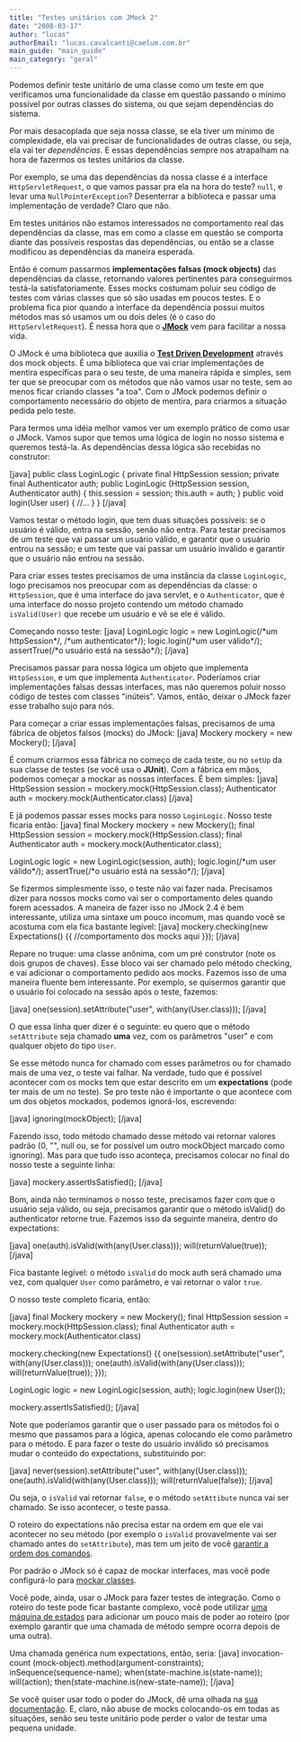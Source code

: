```yaml
---
title: "Testes unitários com JMock 2"
date: "2008-03-17"
author: "lucas"
authorEmail: "lucas.cavalcanti@caelum.com.br"
main_guide: "main_guide"
main_category: "geral"
---
```


Podemos definir teste unitário de uma classe como um teste em que verificamos uma funcionalidade da classe em questão passando o mínimo possível por outras classes do sistema, ou que sejam dependências do sistema.

Por mais desacoplada que seja nossa classe, se ela tiver um mínimo de complexidade, ela vai precisar de funcionalidades de outras classe, ou seja, ela vai ter _dependências_. E essas dependências sempre nos atrapalham na hora de fazermos os testes unitários da classe.

Por exemplo, se uma das dependências da nossa classe é a interface `HttpServletRequest`, o que vamos passar pra ela na hora do teste? `null`, e levar uma `NullPointerException`? Desenterrar a biblioteca e passar uma implementação de verdade? Claro que não.

Em testes unitários não estamos interessados no comportamento real das dependências da classe, mas em como a classe em questão se comporta diante das possíveis respostas das dependências, ou então se a classe modificou as dependências da maneira esperada.

Então é comum passarmos **implementações falsas (mock objects)** das dependências da classe, retornando valores pertinentes para conseguirmos testá-la satisfatoriamente. Esses mocks costumam poluir seu código de testes com várias classes que só são usadas em poucos testes. E o problema fica pior quando a interface da dependência possui muitos métodos mas só usamos um ou dois deles (é o caso do `HttpServletRequest`). É nessa hora que o [**JMock**](http://www.jmock.org) vem para facilitar a nossa vida.

O JMock é uma biblioteca que auxilia o [**Test Driven Development**](http://en.wikipedia.org/wiki/Test-driven_development) através dos mock objects. É uma biblioteca que vai criar implementações de mentira específicas para o seu teste, de uma maneira rápida e simples, sem ter que se preocupar com os métodos que não vamos usar no teste, sem ao menos ficar criando classes "a toa". Com o JMock podemos definir o comportamento necessário do objeto de mentira, para criarmos a situação pedida pelo teste.

Para termos uma idéia melhor vamos ver um exemplo prático de como usar o JMock. Vamos supor que temos uma lógica de login no nosso sistema e queremos testá-la. As dependências dessa lógica são recebidas no construtor:

\[java\] public class LoginLogic { private final HttpSession session; private final Authenticator auth; public LoginLogic (HttpSession session, Authenticator auth) { this.session = session; this.auth = auth; } public void login(User user) { //... } } \[/java\]

Vamos testar o método login, que tem duas situações possíveis: se o usuário é válido, entra na sessão, senão não entra. Para testar precisamos de um teste que vai passar um usuário válido, e garantir que o usuário entrou na sessão; e um teste que vai passar um usuário inválido e garantir que o usuário não entrou na sessão.

Para criar esses testes precisamos de uma instância da classe `LoginLogic`, logo precisamos nos preocupar com as dependências da classe: o `HttpSession`, que é uma interface do java servlet, e o `Authenticator`, que é uma interface do nosso projeto contendo um método chamado `isValid(User)` que recebe um usuário e vê se ele é válido.

Começando nosso teste: \[java\] LoginLogic logic = new LoginLogic(/\*um httpSession\*/, /\*um authenticator\*/); logic.login(/\*um user válido\*/); assertTrue(/\*o usuário está na sessão\*/); \[/java\]

Precisamos passar para nossa lógica um objeto que implementa `HttpSession`, e um que implementa `Authenticator`. Poderíamos criar implementações falsas dessas interfaces, mas não queremos poluir nosso código de testes com classes "inúteis". Vamos, então, deixar o JMock fazer esse trabalho sujo para nós.

Para começar a criar essas implementações falsas, precisamos de uma fábrica de objetos falsos (mocks) do JMock: \[java\] Mockery mockery = new Mockery(); \[/java\]

É comum criarmos essa fábrica no começo de cada teste, ou no `setUp` da sua classe de testes (se você usa o **JUnit**). Com a fábrica em mãos, podemos começar a mockar as nossas interfaces. É bem simples: \[java\] HttpSession session = mockery.mock(HttpSession.class); Authenticator auth = mockery.mock(Authenticator.class) \[/java\]

E já podemos passar esses mocks para nosso `LoginLogic`. Nosso teste ficaria então: \[java\] final Mockery mockery = new Mockery(); final HttpSession session = mockery.mock(HttpSession.class); final Authenticator auth = mockery.mock(Authenticator.class);

LoginLogic logic = new LoginLogic(session, auth); logic.login(/\*um user válido\*/); assertTrue(/\*o usuário está na sessão\*/); \[/java\]

Se fizermos simplesmente isso, o teste não vai fazer nada. Precisamos dizer para nossos mocks como vai ser o comportamento deles quando forem acessados. A maneira de fazer isso no JMock 2.4 é bem interessante, utiliza uma sintaxe um pouco incomum, mas quando você se acostuma com ela fica bastante legível: \[java\] mockery.checking(new Expectations() {{ //comportamento dos mocks aqui }}); \[/java\]

Repare no truque: uma classe anônima, com um pré construtor (note os dois grupos de chaves). Esse bloco vai ser chamado pelo método checking, e vai adicionar o comportamento pedido aos mocks. Fazemos isso de uma maneira fluente bem interessante. Por exemplo, se quisermos garantir que o usuário foi colocado na sessão após o teste, fazemos:

\[java\] one(session).setAttribute("user", with(any(User.class))); \[/java\]

O que essa linha quer dizer é o seguinte: eu quero que o método `setAttribute` seja chamado **uma** vez, com os parâmetros "user" e com qualquer objeto do tipo `User`.

Se esse método nunca for chamado com esses parâmetros ou for chamado mais de uma vez, o teste vai falhar. Na verdade, tudo que é possível acontecer com os mocks tem que estar descrito em um **expectations** (pode ter mais de um no teste). Se pro teste não é importante o que acontece com um dos objetos mockados, podemos ignorá-los, escrevendo:

\[java\] ignoring(mockObject); \[/java\]

Fazendo isso, todo método chamado desse método vai retornar valores padrão (0, "", null ou, se for possível um outro mockObject marcado como ignoring). Mas para que tudo isso aconteça, precisamos colocar no final do nosso teste a seguinte linha:

\[java\] mockery.assertIsSatisfied(); \[/java\]

Bom, ainda não terminamos o nosso teste, precisamos fazer com que o usuário seja válido, ou seja, precisamos garantir que o método isValid() do authenticator retorne true. Fazemos isso da seguinte maneira, dentro do expectations:

\[java\] one(auth).isValid(with(any(User.class))); will(returnValue(true)); \[/java\]

Fica bastante legível: o método `isValid` do mock auth será chamado uma vez, com qualquer `User` como parâmetro, e vai retornar o valor `true`.

O nosso teste completo ficaria, então:

\[java\] final Mockery mockery = new Mockery(); final HttpSession session = mockery.mock(HttpSession.class); final Authenticator auth = mockery.mock(Authenticator.class)

mockery.checking(new Expectations() {{ one(session).setAttribute("user", with(any(User.class))); one(auth).isValid(with(any(User.class))); will(returnValue(true)); }});

LoginLogic logic = new LoginLogic(session, auth); logic.login(new User());

mockery.assertIsSatisfied(); \[/java\]

Note que poderíamos garantir que o user passado para os métodos foi o mesmo que passamos para a lógica, apenas colocando ele como parâmetro para o método. E para fazer o teste do usuário inválido só precisamos mudar o conteúdo do expectations, substituindo por:

\[java\] never(session).setAttribute("user", with(any(User.class))); one(auth).isValid(with(any(User.class))); will(returnValue(false)); \[/java\]

Ou seja, o `isValid` vai retornar `false`, e o método `setAttibute` nunca vai ser chamado. Se isso acontecer, o teste passa.

O roteiro do expectations não precisa estar na ordem em que ele vai acontecer no seu método (por exemplo o `isValid` provavelmente vai ser chamado antes do `setAttribute`), mas tem um jeito de você [garantir a ordem dos comandos](http://www.jmock.org/sequences.html).

Por padrão o JMock só é capaz de mockar interfaces, mas você pode configurá-lo para [mockar classes](http://www.jmock.org/mocking-classes.html).

Você pode, ainda, usar o JMock para fazer testes de integração. Como o roteiro do teste pode ficar bastante complexo, você pode utilizar [uma máquina de estados](http://www.jmock.org/states.html) para adicionar um pouco mais de poder ao roteiro (por exemplo garantir que uma chamada de método sempre ocorra depois de uma outra).

Uma chamada genérica num expectations, então, seria: \[java\] invocation-count (mock-object).method(argument-constraints); inSequence(sequence-name); when(state-machine.is(state-name)); will(action); then(state-machine.is(new-state-name)); \[/java\]

Se você quiser usar todo o poder do JMock, dê uma olhada na [sua documentação](http://www.jmock.org/cookbook.html). E, claro, não abuse de mocks colocando-os em todas as situações, senão seu teste unitário pode perder o valor de testar uma pequena unidade.
